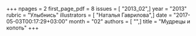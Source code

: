 +++
npages = 2
first_page_pdf = 8
issues = [ "2013_02",]
year = "2013"
rubric = "Улыбнись"
illustrators = [ "Наталья Гаврилова",]
date = "2017-05-03T00:17:29+03:00"
month = "02"
authors = [ "",]
title = "Мудрецы и копоть"
+++
